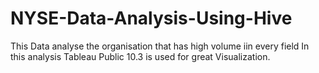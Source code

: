 # NYSE-Data-Analysis-Using-Hive
This Data analyse the organisation that has high volume iin every field
In this analysis Tableau Public 10.3 is used for great Visualization.
